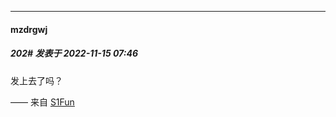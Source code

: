 

*****

####  mzdrgwj  
##### 202#       发表于 2022-11-15 07:46

发上去了吗？

—— 来自 [S1Fun](https://s1fun.koalcat.com)

